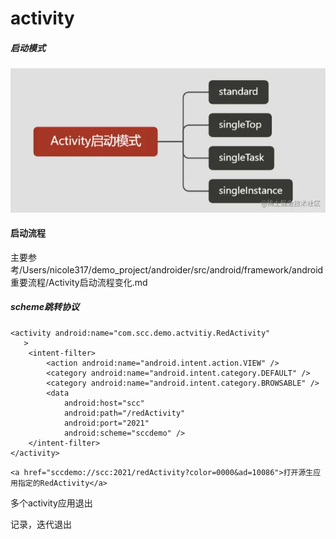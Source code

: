 # activity
##### 启动模式
![image](images/image1.webp)

#### 启动流程
主要参考/Users/nicole317/demo_project/androider/src/android/framework/android重要流程/Activity启动流程变化.md

##### scheme跳转协议
```Plain Text
<activity android:name="com.scc.demo.actvitiy.RedActivity"
   >
    <intent-filter>
        <action android:name="android.intent.action.VIEW" />
        <category android:name="android.intent.category.DEFAULT" />
        <category android:name="android.intent.category.BROWSABLE" />
        <data
            android:host="scc"
            android:path="/redActivity"
            android:port="2021"
            android:scheme="sccdemo" />
    </intent-filter>
</activity>
```
```Plain Text
<a href="sccdemo://scc:2021/redActivity?color=0000&ad=10086">打开源生应用指定的RedActivity</a>
```
多个activity应用退出

记录，迭代退出

